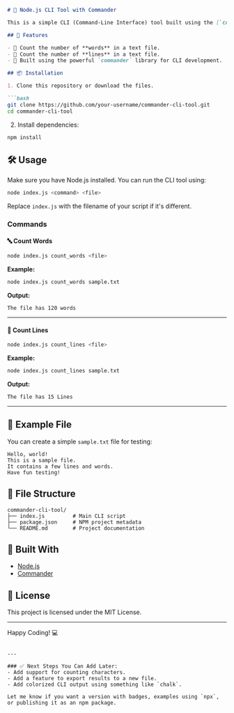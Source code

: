````markdown
# 📘 Node.js CLI Tool with Commander

This is a simple CLI (Command-Line Interface) tool built using the [`commander`](https://www.npmjs.com/package/commander) library in Node.js. It performs basic file-based operations such as counting the number of **words** and **lines** in a given file.

## 🚀 Features

- 📄 Count the number of **words** in a text file.
- 📑 Count the number of **lines** in a text file.
- 🧰 Built using the powerful `commander` library for CLI development.

## 📦 Installation

1. Clone this repository or download the files.

```bash
git clone https://github.com/your-username/commander-cli-tool.git
cd commander-cli-tool
````

2. Install dependencies:

```bash
npm install
```

## 🛠 Usage

Make sure you have Node.js installed. You can run the CLI tool using:

```bash
node index.js <command> <file>
```

Replace `index.js` with the filename of your script if it's different.

### Commands

#### 🔤 Count Words

```bash
node index.js count_words <file>
```

**Example:**

```bash
node index.js count_words sample.txt
```

**Output:**

```
The file has 120 words
```

---

#### 📏 Count Lines

```bash
node index.js count_lines <file>
```

**Example:**

```bash
node index.js count_lines sample.txt
```

**Output:**

```
The file has 15 Lines
```

---

## 🧪 Example File

You can create a simple `sample.txt` file for testing:

```
Hello, world!
This is a sample file.
It contains a few lines and words.
Have fun testing!
```

## 📄 File Structure

```
commander-cli-tool/
├── index.js         # Main CLI script
├── package.json     # NPM project metadata
└── README.md        # Project documentation
```

## 🧰 Built With

* [Node.js](https://nodejs.org/)
* [Commander](https://www.npmjs.com/package/commander)

## 📃 License

This project is licensed under the MIT License.

---

Happy Coding! 💻

```

---

### ✅ Next Steps You Can Add Later:
- Add support for counting characters.
- Add a feature to export results to a new file.
- Add colorized CLI output using something like `chalk`.

Let me know if you want a version with badges, examples using `npx`, or publishing it as an npm package.
```
